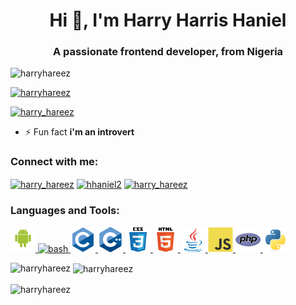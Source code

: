 <h1 align="center">Hi 👋, I'm Harry Harris Haniel</h1>
<h3 align="center">A passionate frontend developer, from Nigeria</h3>

<p align="left"> <img src="https://komarev.com/ghpvc/?username=harryhareez&label=Profile%20views&color=0e75b6&style=flat" alt="harryhareez" /> </p>

<p align="left"> <a href="https://github.com/ryo-ma/github-profile-trophy"><img src="https://github-profile-trophy.vercel.app/?username=harryhareez" alt="harryhareez" /></a> </p>

<p align="left"> <a href="https://twitter.com/harry_hareez" target="blank"><img src="https://img.shields.io/twitter/follow/harry_hareez?logo=twitter&style=for-the-badge" alt="harry_hareez" /></a> </p>

- ⚡ Fun fact **i'm an introvert**

<h3 align="left">Connect with me:</h3>
<p align="left">
<a href="https://twitter.com/harry_hareez" target="blank"><img align="center" src="https://raw.githubusercontent.com/rahuldkjain/github-profile-readme-generator/master/src/images/icons/Social/twitter.svg" alt="harry_hareez" height="30" width="40" /></a>
<a href="https://fb.com/hhaniel2" target="blank"><img align="center" src="https://raw.githubusercontent.com/rahuldkjain/github-profile-readme-generator/master/src/images/icons/Social/facebook.svg" alt="hhaniel2" height="30" width="40" /></a>
<a href="https://instagram.com/harry_hareez" target="blank"><img align="center" src="https://raw.githubusercontent.com/rahuldkjain/github-profile-readme-generator/master/src/images/icons/Social/instagram.svg" alt="harry_hareez" height="30" width="40" /></a>
</p>

<h3 align="left">Languages and Tools:</h3>
<p align="left"> <a href="https://developer.android.com" target="_blank" rel="noreferrer"> <img src="https://raw.githubusercontent.com/devicons/devicon/master/icons/android/android-original-wordmark.svg" alt="android" width="40" height="40"/> </a> <a href="https://www.gnu.org/software/bash/" target="_blank" rel="noreferrer"> <img src="https://www.vectorlogo.zone/logos/gnu_bash/gnu_bash-icon.svg" alt="bash" width="40" height="40"/> </a> <a href="https://www.cprogramming.com/" target="_blank" rel="noreferrer"> <img src="https://raw.githubusercontent.com/devicons/devicon/master/icons/c/c-original.svg" alt="c" width="40" height="40"/> </a> <a href="https://www.w3schools.com/cpp/" target="_blank" rel="noreferrer"> <img src="https://raw.githubusercontent.com/devicons/devicon/master/icons/cplusplus/cplusplus-original.svg" alt="cplusplus" width="40" height="40"/> </a> <a href="https://www.w3schools.com/css/" target="_blank" rel="noreferrer"> <img src="https://raw.githubusercontent.com/devicons/devicon/master/icons/css3/css3-original-wordmark.svg" alt="css3" width="40" height="40"/> </a> <a href="https://www.w3.org/html/" target="_blank" rel="noreferrer"> <img src="https://raw.githubusercontent.com/devicons/devicon/master/icons/html5/html5-original-wordmark.svg" alt="html5" width="40" height="40"/> </a> <a href="https://www.java.com" target="_blank" rel="noreferrer"> <img src="https://raw.githubusercontent.com/devicons/devicon/master/icons/java/java-original.svg" alt="java" width="40" height="40"/> </a> <a href="https://developer.mozilla.org/en-US/docs/Web/JavaScript" target="_blank" rel="noreferrer"> <img src="https://raw.githubusercontent.com/devicons/devicon/master/icons/javascript/javascript-original.svg" alt="javascript" width="40" height="40"/> </a> <a href="https://www.php.net" target="_blank" rel="noreferrer"> <img src="https://raw.githubusercontent.com/devicons/devicon/master/icons/php/php-original.svg" alt="php" width="40" height="40"/> </a> <a href="https://www.python.org" target="_blank" rel="noreferrer"> <img src="https://raw.githubusercontent.com/devicons/devicon/master/icons/python/python-original.svg" alt="python" width="40" height="40"/> </a> </p>

<p><img align="left" src="https://github-readme-stats.vercel.app/api/top-langs?username=harryhareez&show_icons=true&locale=en&layout=compact" alt="harryhareez" /></p>

<p>&nbsp;<img align="center" src="https://github-readme-stats.vercel.app/api?username=harryhareez&show_icons=true&locale=en" alt="harryhareez" /></p>

<p><img align="center" src="https://github-readme-streak-stats.herokuapp.com/?user=harryhareez&" alt="harryhareez" /></p>

